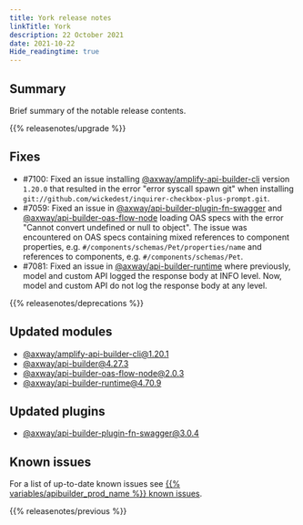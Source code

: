 ```yaml
---
title: York release notes
linkTitle: York
description: 22 October 2021
date: 2021-10-22
Hide_readingtime: true
---
```

## Summary
Brief summary of the notable release contents.

{{% releasenotes/upgrade %}}

<!-- ## Breaking changes -->

<!-- ## Features -->

## Fixes

* #7100: Fixed an issue installing [@axway/amplify-api-builder-cli](https://www.npmjs.com/package/@axway/amplify-api-builder-cli) version `1.20.0` that resulted in the error "error syscall spawn git" when installing `git://github.com/wickedest/inquirer-checkbox-plus-prompt.git`.
* #7059: Fixed an issue in [@axway/api-builder-plugin-fn-swagger](https://www.npmjs.com/package/@axway/api-builder-plugin-fn-swagger) and [@axway/api-builder-oas-flow-node](https://www.npmjs.com/package/@axway/api-builder-oas-flow-node) loading OAS specs with the error "Cannot convert undefined or null to object". The issue was encountered on OAS specs containing mixed references to component properties, e.g. `#/components/schemas/Pet/properties/name` and references to components, e.g. `#/components/schemas/Pet`.
* #7081: Fixed an issue in [@axway/api-builder-runtime](https://www.npmjs.com/package/@axway/api-builder-runtime) where previously, model and custom API logged the response body at INFO level. Now, model and custom API do not log the response body at any level.

{{% releasenotes/deprecations %}}

<!-- Regenerate modules/plugins with api-builder-tools script -->
## Updated modules
* [@axway/amplify-api-builder-cli@1.20.1](https://www.npmjs.com/package/@axway/amplify-api-builder-cli/v/1.20.1)
* [@axway/api-builder@4.27.3](https://www.npmjs.com/package/@axway/api-builder/v/4.27.3)
* [@axway/api-builder-oas-flow-node@2.0.3](https://www.npmjs.com/package/@axway/api-builder-oas-flow-node/v/2.0.3)
* [@axway/api-builder-runtime@4.70.9](https://www.npmjs.com/package/@axway/api-builder-runtime/v/4.70.9)

## Updated plugins
* [@axway/api-builder-plugin-fn-swagger@3.0.4](https://www.npmjs.com/package/@axway/api-builder-plugin-fn-swagger/v/3.0.4)

## Known issues
For a list of up-to-date known issues see [{{% variables/apibuilder_prod_name %}} known issues](/docs/known_issues/).

{{% releasenotes/previous %}}
